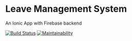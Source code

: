 # Leave Management System
An Ionic App with Firebase backend

[![Build Status](https://travis-ci.org/acharyarajasekhar/elms.svg?branch=master)](https://travis-ci.org/acharyarajasekhar/elms) [![Maintainability](https://api.codeclimate.com/v1/badges/c0bb54cebe4e9ea1264e/maintainability)](https://codeclimate.com/github/acharyarajasekhar/elms/maintainability)

